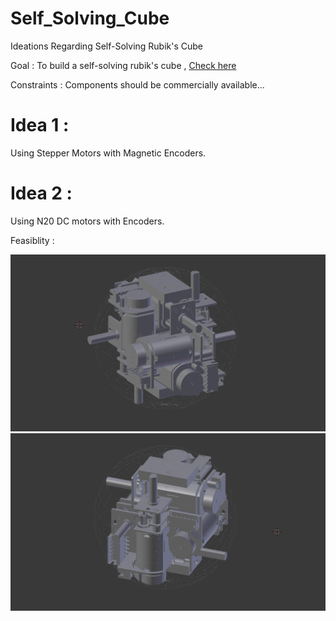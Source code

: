 # Self_Solving_Cube
Ideations Regarding Self-Solving Rubik's Cube

Goal : To build a self-solving rubik's cube , [Check here](https://hackaday.com/2018/09/24/self-solving-rubiks-cube/) 

Constraints : Components should be commercially available... 

#  Idea 1 :

Using Stepper Motors with Magnetic Encoders.

# Idea 2 :

Using N20 DC motors with Encoders. 

Feasiblity : 

![image_1](https://github.com/aswinkumar1999/Self_Solving_Cube/blob/master/Images/Screenshot%20from%202020-05-01%2022-54-17.png)
![image_2](https://github.com/aswinkumar1999/Self_Solving_Cube/blob/master/Images/Screenshot%20from%202020-05-01%2022-54-20.png)
